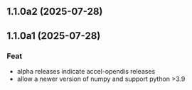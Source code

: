## 1.1.0a2 (2025-07-28)

## 1.1.0a1 (2025-07-28)

### Feat

- alpha releases indicate accel-opendis releases
- allow a newer version of numpy and support python >3.9
